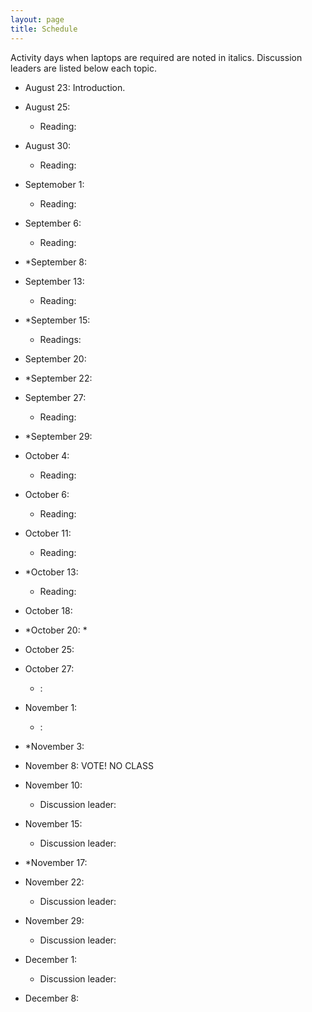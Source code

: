 ```yaml
---
layout: page
title: Schedule
---
```

Activity days when laptops are required are noted in italics. Discussion leaders are listed below each topic.
* August 23: Introduction.

* August 25: 
    * Reading: 

* August 30: 
    * Reading: 

* Septemober 1:  
    * Reading: 

* September 6: 
    * Reading: 

* *September 8: 
 
* September 13: 
    * Reading: 

* *September 15: 
    * Readings: 

* September 20: 
 
 
* *September 22: 

* September 27:  
    * Reading: 
 
* *September 29: 

* October 4:  
    * Reading: 
 
* October 6: 
    * Reading: 
 
* October 11: 
    * Reading: 

* *October 13: 
    * Reading: 

* October 18: 
 
 
* *October 20: *

* October 25: 
   
 
* October 27: 
    *  :
 
* November 1: 
    *  :
 
* *November 3: 

* November 8: VOTE! NO CLASS

* November 10: 
    * Discussion leader:
 
* November 15: 
    * Discussion leader:
 
* *November 17: 

* November 22: 
    * Discussion leader:
 
* November 29: 
    * Discussion leader:
 
* December 1: 
    * Discussion leader:
 
* December 8: 

